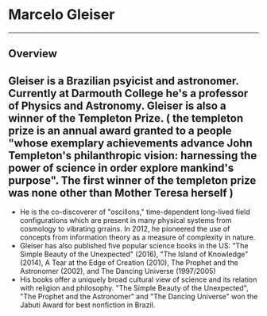 # Marcelo Gleiser
---
## Overview

Gleiser is a Brazilian psyicist and astronomer. Currently at Darmouth College he's a professor of Physics and Astronomy. Gleiser is also a winner of the Templeton Prize. ( the templeton prize is an annual award granted to a people "whose exemplary achievements advance John Templeton's philanthropic vision: harnessing the power of science in order explore mankind's purpose". The first winner of the templeton prize was none other than Mother Teresa herself )
---

-  He is the co-discoverer of "oscillons," time-dependent long-lived field configurations which are present in many physical systems from cosmology to vibrating grrains. In 2012, he pioneered the use of concepts from information theory as a measure of complexity in nature. 
-  Gleiser has also published five popular science books in the US: "The Simple Beauty of the Unexpected" (2016), "The Island of Knowledge" (2014), A Tear at the Edge of Creation (2010), The Prophet and the Astronomer (2002), and The Dancing Universe (1997/2005)
- His books offer a uniquely broad cultural view of science and its relation with religion and philosophy.  "The Simple Beauty of the Unexpected", "The Prophet and the Astronomer" and "The Dancing Universe" won the Jabuti Award for best nonfiction in Brazil.